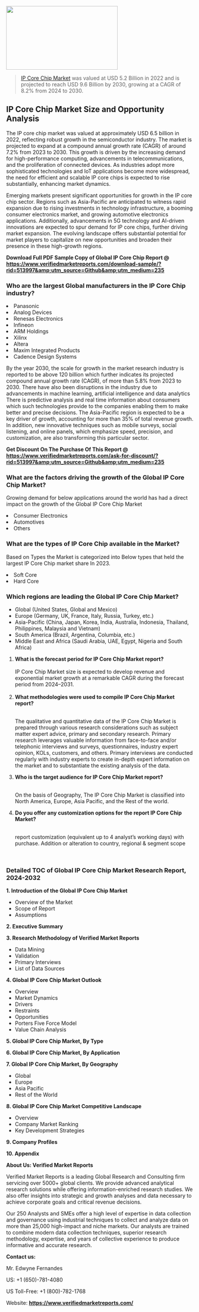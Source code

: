 <img src="https://ffe5etoiles.com/wp-content/uploads/2024/12/MST1-300x171.png" alt="" width="300" height="171" class="alignnone size-medium wp-image-20088" /><blockquote><p><p><a href="https://www.verifiedmarketreports.com/download-sample/?rid=513997&utm_source=Github&utm_medium=235" target="_blank">IP Core Chip Market</a> was valued at USD 5.2 Billion in 2022 and is projected to reach USD 9.6 Billion by 2030, growing at a CAGR of 8.2% from 2024 to 2030.</p></blockquote><p><h2>IP Core Chip Market Size and Opportunity Analysis</h2><p>The IP core chip market was valued at approximately USD 6.5 billion in 2022, reflecting robust growth in the semiconductor industry. The market is projected to expand at a compound annual growth rate (CAGR) of around 7.2% from 2023 to 2030. This growth is driven by the increasing demand for high-performance computing, advancements in telecommunications, and the proliferation of connected devices. As industries adopt more sophisticated technologies and IoT applications become more widespread, the need for efficient and scalable IP core chips is expected to rise substantially, enhancing market dynamics.</p><p>Emerging markets present significant opportunities for growth in the IP core chip sector. Regions such as Asia-Pacific are anticipated to witness rapid expansion due to rising investments in technology infrastructure, a booming consumer electronics market, and growing automotive electronics applications. Additionally, advancements in 5G technology and AI-driven innovations are expected to spur demand for IP core chips, further driving market expansion. The evolving landscape offers substantial potential for market players to capitalize on new opportunities and broaden their presence in these high-growth regions.</p></p><p class=""><strong>Download Full PDF Sample Copy of Global IP Core Chip Report @ <a href="https://www.verifiedmarketreports.com/download-sample/?rid=513997&amp;utm_source=Github&amp;utm_medium=235" target="_blank">https://www.verifiedmarketreports.com/download-sample/?rid=513997&amp;utm_source=Github&amp;utm_medium=235</a></strong></p><h3 id="" class="">Who are the largest Global manufacturers in the IP Core Chip industry?</h3><p><li>Panasonic</li><li> Analog Devices</li><li> Renesas Electronics</li><li> Infineon</li><li> ARM Holdings</li><li> Xilinx</li><li> Altera</li><li> Maxim Integrated Products</li><li> Cadence Design Systems</li></p><div class=""><div class="" dir="" data-message-author-role="" data-message-id="" data-message-model-slug=""><div class=""><div class=""><div class=""><div class="" dir="" data-message-author-role="" data-message-id="" data-message-model-slug=""><div class=""><div class=""><p>By the year 2030, the scale for growth in the market research industry is reported to be above 120 billion which further indicates its projected compound annual growth rate (CAGR), of more than 5.8% from 2023 to 2030. There have also been disruptions in the industry due to advancements in machine learning, artificial intelligence and data analytics There is predictive analysis and real time information about consumers which such technologies provide to the companies enabling them to make better and precise decisions. The Asia-Pacific region is expected to be a key driver of growth, accounting for more than 35% of total revenue growth. In addition, new innovative techniques such as mobile surveys, social listening, and online panels, which emphasize speed, precision, and customization, are also transforming this particular sector.</p><p><strong>Get Discount On The Purchase Of This Report @&nbsp; <a href="https://www.verifiedmarketreports.com/ask-for-discount/?rid=513997&amp;utm_source=Github&amp;utm_medium=235" target="_blank">https://www.verifiedmarketreports.com/ask-for-discount/?rid=513997&amp;utm_source=Github&amp;utm_medium=235</a></strong></p></div></div></div></div></div></div></div></div><h3 id="" class="">What are the factors driving the growth of the Global IP Core Chip Market?</h3><p id="" class="">Growing demand for below applications around the world has had a direct impact on the growth of the Global IP Core Chip Market</p><p id="" class=""><li>Consumer Electronics</li><li> Automotives</li><li> Others</li></p><h3 id="" class="">What are the types of IP Core Chip available in the Market?</h3><p id="" class="">Based on Types the Market is categorized into Below types that held the largest IP Core Chip market share In 2023.</p><p id="" class=""><li>Soft Core</li><li> Hard Core</li></p><h3 id="" class="">Which regions are leading the Global IP Core Chip Market?</h3><ul><li>Global (United States, Global and Mexico)</li><li>Europe (Germany, UK, France, Italy, Russia, Turkey, etc.)</li><li>Asia-Pacific (China, Japan, Korea, India, Australia, Indonesia, Thailand, Philippines, Malaysia and Vietnam)</li><li>South America (Brazil, Argentina, Columbia, etc.)</li><li>Middle East and Africa (Saudi Arabia, UAE, Egypt, Nigeria and South Africa)</li></ul><p><ol><li><strong>What is the forecast period for IP Core Chip Market report?<br /></strong><br /><span data-sheets-root="1" data-sheets-value="{&quot;1&quot;:2,&quot;2&quot;:&quot;XXXX size is expected to develop revenue and exponential market growth at a remarkable CAGR during the forecast period from 2024&ndash;2030.&quot;}" data-sheets-userformat="{&quot;2&quot;:12674,&quot;4&quot;:{&quot;1&quot;:2,&quot;2&quot;:16776960},&quot;10&quot;:2,&quot;11&quot;:0,&quot;15&quot;:&quot;Arial&quot;,&quot;16&quot;:12}">IP Core Chip Market size is expected to develop revenue and exponential market growth at a remarkable CAGR during the forecast period from 2024&ndash;2031.</span><br /><br /></li><li><strong>What methodologies were used to compile IP Core Chip Market report?<br /><br /></strong><p>The qualitative and quantitative data of the&nbsp;IP Core Chip Market is prepared through various research considerations such as subject matter expert advice, primary and secondary research. Primary research leverages valuable information from face-to-face and/or telephonic interviews and surveys, questionnaires, industry expert opinion, KOLs, customers, and others. Primary interviews are conducted regularly with industry experts to create in-depth expert information on the market and to substantiate the existing analysis of the data.&nbsp;</p></li><li><strong>Who is the target audience for IP Core Chip Market report?<br /><br /></strong><p>On the basis of Geography, The&nbsp;IP Core Chip Market is classified into North America, Europe, Asia Pacific, and the Rest of the world.</p></li><li><strong>Do you offer any customization options for the report IP Core Chip Market?<br /><br /></strong><p>report customization (equivalent up to 4 analyst&rsquo;s working days) with purchase. Addition or alteration to country, regional &amp; segment scope</p><p>&nbsp;</p></li></ol></p><h3 id="" class="">Detailed TOC of Global IP Core Chip Market Research Report, 2024-2032</h3><p id="" class=""><strong>1. Introduction of the Global IP Core Chip Market</strong></p><ul><li>Overview of the Market</li><li>Scope of Report</li><li>Assumptions</li></ul><p id="" class=""><strong>2. Executive Summary</strong></p><p id="" class=""><strong>3. Research Methodology of&nbsp;Verified Market Reports</strong></p><ul><li>Data Mining</li><li>Validation</li><li>Primary Interviews</li><li>List of Data Sources</li></ul><p id="" class=""><strong>4. Global IP Core Chip Market Outlook</strong></p><ul><li>Overview</li><li>Market Dynamics</li><li>Drivers</li><li>Restraints</li><li>Opportunities</li><li>Porters Five Force Model</li><li>Value Chain Analysis</li></ul><p id="" class=""><strong>5. Global IP Core Chip Market, By&nbsp;Type</strong></p><p id="" class=""><strong>6. Global IP Core Chip Market, By Application</strong></p><p id="" class=""><strong>7. Global IP Core Chip Market, By Geography</strong></p><ul><li>Global</li><li>Europe</li><li>Asia Pacific</li><li>Rest of the World</li></ul><p id="" class=""><strong>8. Global IP Core Chip Market Competitive Landscape</strong></p><ul><li>Overview</li><li>Company Market Ranking</li><li>Key Development Strategies</li></ul><p id="" class=""><strong>9. Company Profiles</strong></p><p id="" class=""><strong>10. Appendix</strong></p><p id="" class=""><strong>About Us: Verified Market Reports</strong></p><p id="" class="">Verified Market Reports is a leading Global Research and Consulting firm servicing over 5000+ global clients. We provide advanced analytical research solutions while offering information-enriched research studies. We also offer insights into strategic and growth analyses and data necessary to achieve corporate goals and critical revenue decisions.</p><p id="" class="">Our 250 Analysts and SMEs offer a high level of expertise in data collection and governance using industrial techniques to collect and analyze data on more than 25,000 high-impact and niche markets. Our analysts are trained to combine modern data collection techniques, superior research methodology, expertise, and years of collective experience to produce informative and accurate research.</p><p id="" class=""><strong>Contact us:</strong></p><p id="" class="">Mr. Edwyne Fernandes</p><p id="" class="">US: +1 (650)-781-4080</p><p id="" class="">US Toll-Free: +1 (800)-782-1768</p><p id="" class="">Website: <a target="" data-test-app-aware-link=""><strong>https://www.verifiedmarketreports.com/</strong></a></p>
